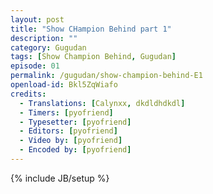 ```yaml
---
layout: post
title: "Show CHampion Behind part 1"
description: ""
category: Gugudan
tags: [Show Champion Behind, Gugudan]
episode: 01
permalink: /gugudan/show-champion-behind-E1
openload-id: Bkl5ZqWiafo
credits:
  - Translations: [Calynxx, dkdldhdkdl]
  - Timers: [pyofriend]
  - Typesetter: [pyofriend]
  - Editors: [pyofriend]
  - Video by: [pyofriend]
  - Encoded by: [pyofriend]
---
```

{% include JB/setup %}
